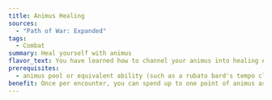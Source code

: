 ```yaml
---
title: Animus Healing
sources:
  - "Path of War: Expanded"
tags:
  - Combat
summary: Heal yourself with animus
flavor_text: You have learned how to channel your animus into healing energies.
prerequisites:
  - animus pool or equivalent ability (such as a rubato bard's tempo class feature or the [Tap Animus](/feats/tap-animus/) feat)
benefit: Once per encounter, you can spend up to one point of animus as a move action to heal 2d6 hit points. At 4th level and every four levels thereafter, you can spend one additional point of animus when you use this ability, healing 2d6 hit points for each point spent.
---
```

